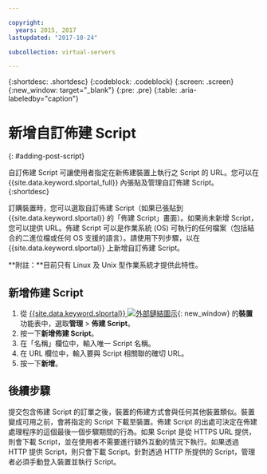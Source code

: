 ```yaml
---

copyright:
  years: 2015, 2017
lastupdated: "2017-10-24"

subcollection: virtual-servers

---
```


{:shortdesc: .shortdesc}
{:codeblock: .codeblock}
{:screen: .screen}
{:new_window: target="_blank"}
{:pre: .pre}
{:table: .aria-labeledby="caption"}

# 新增自訂佈建 Script
{: #adding-post-script}

自訂佈建 Script 可讓使用者指定在新佈建裝置上執行之 Script 的 URL。您可以在 {{site.data.keyword.slportal_full}} 內張貼及管理自訂佈建 Script。
{:shortdesc}

訂購裝置時，您可以選取自訂佈建 Script（如果已張貼到 {{site.data.keyword.slportal}} 的「佈建 Script」畫面）。如果尚未新增 Script，您可以提供 URL。佈建 Script 可以是作業系統 (OS) 可執行的任何檔案（包括結合的二進位檔或任何 OS 支援的語言）。請使用下列步驟，以在 {{site.data.keyword.slportal}} 上新增自訂佈建 Script。

**附註：**目前只有 Linux 及 Unix 型作業系統才提供此特性。

## 新增佈建 Script

1. 從 [{{site.data.keyword.slportal}} ![外部鏈結圖示](../icons/launch-glyph.svg "外部鏈結圖示")](https://control.softlayer.com/){: new_window} 的**裝置**功能表中，選取**管理** > **佈建 Script**。
2. 按一下**新增佈建 Script**。
4. 在「名稱」欄位中，輸入唯一 Script 名稱。
5. 在 URL 欄位中，輸入要與 Script 相關聯的確切 URL。
6. 按一下**新增**。

## 後續步驟
提交包含佈建 Script 的訂單之後，裝置的佈建方式會與任何其他裝置類似。裝置變成可用之前，會將指定的 Script 下載至裝置。佈建 Script 的出處可決定在佈建處理程序的這個最後一個步驟期間的行為。如果 Script 是從 HTTPS URL 提供，則會下載 Script，並在使用者不需要進行額外互動的情況下執行。如果透過 HTTP 提供 Script，則只會下載 Script。針對透過 HTTP 所提供的 Script，管理者必須手動登入裝置並執行 Script。
